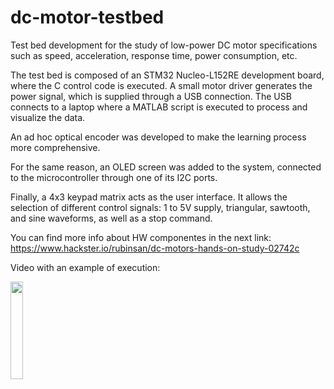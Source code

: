 # dc-motor-testbed

Test bed development for the study of low-power DC motor specifications such as speed, acceleration, response time, power consumption, etc.

The test bed is composed of an STM32 Nucleo-L152RE development board, where the C control code is executed.
A small motor driver generates the power signal, which is supplied through a USB connection.
The USB connects to a laptop where a MATLAB script is executed to process and visualize the data.

An ad hoc optical encoder was developed to make the learning process more comprehensive.

For the same reason, an OLED screen was added to the system, connected to the microcontroller through one of its I2C ports.

Finally, a 4x3 keypad matrix acts as the user interface. It allows the selection of different control signals: 1 to 5V supply, triangular, sawtooth, and sine waveforms, as well as a stop command.

You can find more info about HW componentes in the next link:
https://www.hackster.io/rubinsan/dc-motors-hands-on-study-02742c

Video with an example of execution:

<a href="https://www.youtube.com/watch?v=YV4XwpWuwdg"><img src="https://raw.githubusercontent.com/rubinsan/dc-motor-testbed/cover_2.png" style="height: 20%; width:20%;"/>


